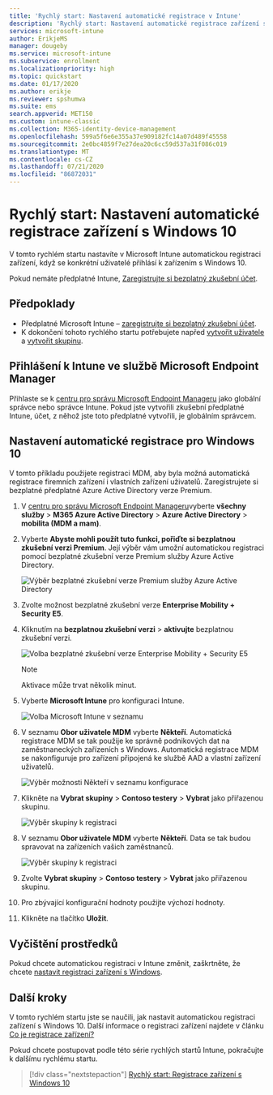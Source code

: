 ```yaml
---
title: 'Rychlý start: Nastavení automatické registrace v Intune'
description: 'Rychlý start: Nastavení automatické registrace zařízení s Windows 10 v Intune.'
services: microsoft-intune
author: ErikjeMS
manager: dougeby
ms.service: microsoft-intune
ms.subservice: enrollment
ms.localizationpriority: high
ms.topic: quickstart
ms.date: 01/17/2020
ms.author: erikje
ms.reviewer: spshumwa
ms.suite: ems
search.appverid: MET150
ms.custom: intune-classic
ms.collection: M365-identity-device-management
ms.openlocfilehash: 599a5f6e6e355a37e909182fc14a07d489f45558
ms.sourcegitcommit: 2e0bc4859f7e27dea20c6cc59d537a31f086c019
ms.translationtype: MT
ms.contentlocale: cs-CZ
ms.lasthandoff: 07/21/2020
ms.locfileid: "86872031"
---
```

# <a name="quickstart-set-up-automatic-enrollment-for-windows-10-devices"></a>Rychlý start: Nastavení automatické registrace zařízení s Windows 10

V tomto rychlém startu nastavíte v Microsoft Intune automatickou registraci zařízení, když se konkrétní uživatelé přihlásí k zařízením s Windows 10.

Pokud nemáte předplatné Intune, [Zaregistrujte si bezplatný zkušební účet](../fundamentals/free-trial-sign-up.md).

## <a name="prerequisites"></a>Předpoklady

- Předplatné Microsoft Intune – [zaregistrujte si bezplatný zkušební účet](../fundamentals/free-trial-sign-up.md).
- K dokončení tohoto rychlého startu potřebujete napřed [vytvořit uživatele](../fundamentals/quickstart-create-user.md) a [vytvořit skupinu](../fundamentals/quickstart-create-group.md).

## <a name="sign-in-to-intune-in-the-microsoft-endpoint-manager"></a>Přihlášení k Intune ve službě Microsoft Endpoint Manager

Přihlaste se k [centru pro správu Microsoft Endpoint Manageru](https://go.microsoft.com/fwlink/?linkid=2109431) jako globální správce nebo správce Intune. Pokud jste vytvořili zkušební předplatné Intune, účet, z něhož jste toto předplatné vytvořili, je globálním správcem.

## <a name="set-up-windows-10-automatic-enrollment"></a>Nastavení automatické registrace pro Windows 10

V tomto příkladu použijete registraci MDM, aby byla možná automatická registrace firemních zařízení i vlastních zařízení uživatelů. Zaregistrujete si bezplatné předplatné Azure Active Directory verze Premium.

1. V [centru pro správu Microsoft Endpoint Manageru](https://go.microsoft.com/fwlink/?linkid=2109431)vyberte **všechny služby**  >  **M365 Azure Active Directory**  >  **Azure Active Directory**  >  **mobilita (MDM a mam)**.
2. Vyberte **Abyste mohli použít tuto funkci, pořiďte si bezplatnou zkušební verzi Premium**. Její výběr vám umožní automatickou registraci pomocí bezplatné zkušební verze Premium služby Azure Active Directory. 

    ![Výběr bezplatné zkušební verze Premium služby Azure Active Directory](./media/quickstart-setup-auto-enrollment/quickstart-setup-auto-enrollment-01.png)

3. Zvolte možnost bezplatné zkušební verze **Enterprise Mobility + Security E5**. 
4. Kliknutím na **bezplatnou zkušební verzi**  >  **aktivujte** bezplatnou zkušební verzi.

    ![Volba bezplatné zkušební verze Enterprise Mobility + Security E5](./media/quickstart-setup-auto-enrollment/quickstart-setup-auto-enrollment-02.png)

    > [!NOTE]
    > Aktivace může trvat několik minut. 

3. Vyberte **Microsoft Intune** pro konfiguraci Intune. 

    ![Volba Microsoft Intune v seznamu](./media/quickstart-setup-auto-enrollment/quickstart-setup-auto-enrollment-03.png)

4. V seznamu **Obor uživatele MDM** vyberte **Někteří**. Automatická registrace MDM se tak použije ke správně podnikových dat na zaměstnaneckých zařízeních s Windows. Automatická registrace MDM se nakonfiguruje pro zařízení připojená ke službě AAD a vlastní zařízení uživatelů.

    ![Výběr možnosti Někteří v seznamu konfigurace](./media/quickstart-setup-auto-enrollment/quickstart-setup-auto-enrollment-04.png)

5. Klikněte na **Vybrat skupiny**  >  **Contoso testery**  >  **Vybrat** jako přiřazenou skupinu.

    ![Výběr skupiny k registraci](./media/quickstart-setup-auto-enrollment/quickstart-setup-auto-enrollment-05.png)

6. V seznamu **Obor uživatele MDM** vyberte **Někteří**. Data se tak budou spravovat na zařízeních vašich zaměstnanců.

    ![Výběr skupiny k registraci](./media/quickstart-setup-auto-enrollment/quickstart-setup-auto-enrollment-06.png)

7. Zvolte **Vybrat skupiny**  >  **Contoso testery**  >  **Vybrat** jako přiřazenou skupinu. 
8. Pro zbývající konfigurační hodnoty použijte výchozí hodnoty.
9. Klikněte na tlačítko **Uložit**.

## <a name="clean-up-resources"></a>Vyčištění prostředků

Pokud chcete automatickou registraci v Intune změnit, zaškrtněte, že chcete [nastavit registraci zařízení s Windows](windows-enroll.md).

## <a name="next-steps"></a>Další kroky

V tomto rychlém startu jste se naučili, jak nastavit automatickou registraci zařízení s Windows 10. Další informace o registraci zařízení najdete v článku [Co je registrace zařízení?](device-enrollment.md)

Pokud chcete postupovat podle této série rychlých startů Intune, pokračujte k dalšímu rychlému startu.

> [!div class="nextstepaction"]
> [Rychlý start: Registrace zařízení s Windows 10](quickstart-enroll-windows-device.md)
